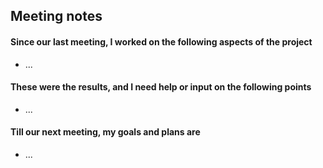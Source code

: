 ## Meeting notes

#### Since our last meeting, I worked on the following aspects of the project

- ...


#### These were the results, and I need help or input on the following points

- ...


#### Till our next meeting, my goals and plans are

- ...
